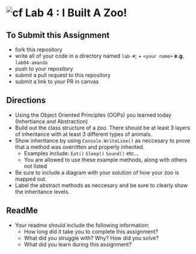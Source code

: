 ![cf](http://i.imgur.com/7v5ASc8.png) Lab 4 : I Built A Zoo!
=====================================

## To Submit this Assignment
- fork this repository
- write all of your code in a directory named `lab-#`; + `<your name>` **e.g.** `lab04-amanda`
- push to your repository
- submit a pull request to this repository
- submit a link to your PR in canvas

## Directions

- Using the Object Oriented Principles (OOPs) you learned today (Inhertiance and Abstraction)
- Build out the class structure of a zoo. There should be at least 3 layers of inheritance with at least 3 different types of animals. 
- Show inheritance by using `Console.WriteLine()` as neccesary to prove that a method was overritten and properly inherited.
    - Examples include: `Eat()` `Sleep()` `Sound()` etc... 
    - You are allowed to use these example methods, along with others not listed
- Be sure to include a diagram with your solution of how your zoo is mapped out. 
- Label the abstract methods as neccesary and be sure to clearly show the inheritance levels. 


## ReadMe
- Your readme should include the following information:
	- How long did it take you to complete this assignment?
	- What did you struggle with? Why? How did you solve?
	- What did you learn during this assignment?